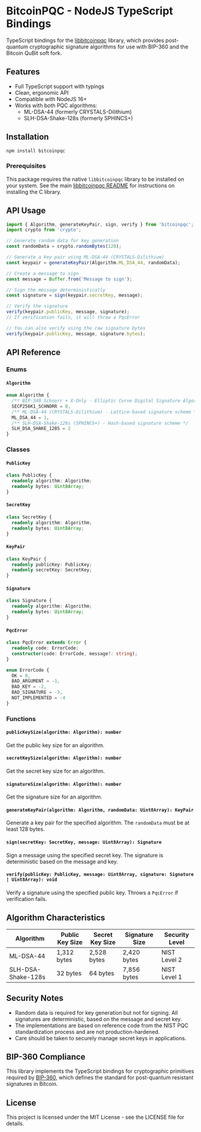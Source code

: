# BitcoinPQC - NodeJS TypeScript Bindings

TypeScript bindings for the [libbitcoinpqc](https://github.com/bitcoin/libbitcoinpqc) library, which provides post-quantum cryptographic signature algorithms for use with BIP-360 and the Bitcoin QuBit soft fork.

## Features

- Full TypeScript support with typings
- Clean, ergonomic API
- Compatible with NodeJS 16+
- Works with both PQC algorithms:
  - ML-DSA-44 (formerly CRYSTALS-Dilithium)
  - SLH-DSA-Shake-128s (formerly SPHINCS+)

## Installation

```bash
npm install bitcoinpqc
```

### Prerequisites

This package requires the native `libbitcoinpqc` library to be installed on your system. See the main [libbitcoinpqc README](https://github.com/bitcoin/libbitcoinpqc) for instructions on installing the C library.

## API Usage

```typescript
import { Algorithm, generateKeyPair, sign, verify } from 'bitcoinpqc';
import crypto from 'crypto';

// Generate random data for key generation
const randomData = crypto.randomBytes(128);

// Generate a key pair using ML-DSA-44 (CRYSTALS-Dilithium)
const keypair = generateKeyPair(Algorithm.ML_DSA_44, randomData);

// Create a message to sign
const message = Buffer.from('Message to sign');

// Sign the message deterministically
const signature = sign(keypair.secretKey, message);

// Verify the signature
verify(keypair.publicKey, message, signature);
// If verification fails, it will throw a PqcError

// You can also verify using the raw signature bytes
verify(keypair.publicKey, message, signature.bytes);
```

## API Reference

### Enums

#### `Algorithm`

```typescript
enum Algorithm {
  /** BIP-340 Schnorr + X-Only - Elliptic Curve Digital Signature Algorithm */
  SECP256K1_SCHNORR = 0,
  /** ML-DSA-44 (CRYSTALS-Dilithium) - Lattice-based signature scheme */
  ML_DSA_44 = 1,
  /** SLH-DSA-Shake-128s (SPHINCS+) - Hash-based signature scheme */
  SLH_DSA_SHAKE_128S = 2
}
```

### Classes

#### `PublicKey`

```typescript
class PublicKey {
  readonly algorithm: Algorithm;
  readonly bytes: Uint8Array;
}
```

#### `SecretKey`

```typescript
class SecretKey {
  readonly algorithm: Algorithm;
  readonly bytes: Uint8Array;
}
```

#### `KeyPair`

```typescript
class KeyPair {
  readonly publicKey: PublicKey;
  readonly secretKey: SecretKey;
}
```

#### `Signature`

```typescript
class Signature {
  readonly algorithm: Algorithm;
  readonly bytes: Uint8Array;
}
```

#### `PqcError`

```typescript
class PqcError extends Error {
  readonly code: ErrorCode;
  constructor(code: ErrorCode, message?: string);
}

enum ErrorCode {
  OK = 0,
  BAD_ARGUMENT = -1,
  BAD_KEY = -2,
  BAD_SIGNATURE = -3,
  NOT_IMPLEMENTED = -4
}
```

### Functions

#### `publicKeySize(algorithm: Algorithm): number`

Get the public key size for an algorithm.

#### `secretKeySize(algorithm: Algorithm): number`

Get the secret key size for an algorithm.

#### `signatureSize(algorithm: Algorithm): number`

Get the signature size for an algorithm.

#### `generateKeyPair(algorithm: Algorithm, randomData: Uint8Array): KeyPair`

Generate a key pair for the specified algorithm. The `randomData` must be at least 128 bytes.

#### `sign(secretKey: SecretKey, message: Uint8Array): Signature`

Sign a message using the specified secret key. The signature is deterministic based on the message and key.

#### `verify(publicKey: PublicKey, message: Uint8Array, signature: Signature | Uint8Array): void`

Verify a signature using the specified public key. Throws a `PqcError` if verification fails.

## Algorithm Characteristics

| Algorithm          | Public Key Size | Secret Key Size | Signature Size | Security Level |
| ------------------ | --------------- | --------------- | -------------- | -------------- |
| ML-DSA-44          | 1,312 bytes     | 2,528 bytes     | 2,420 bytes    | NIST Level 2   |
| SLH-DSA-Shake-128s | 32 bytes        | 64 bytes        | 7,856 bytes    | NIST Level 1   |

## Security Notes

- Random data is required for key generation but not for signing. All signatures are deterministic, based on the message and secret key.
- The implementations are based on reference code from the NIST PQC standardization process and are not production-hardened.
- Care should be taken to securely manage secret keys in applications.

## BIP-360 Compliance

This library implements the TypeScript bindings for cryptographic primitives required by [BIP-360](https://github.com/bitcoin/bips/blob/master/bip-0360.mediawiki), which defines the standard for post-quantum resistant signatures in Bitcoin.

## License

This project is licensed under the MIT License - see the LICENSE file for details.
